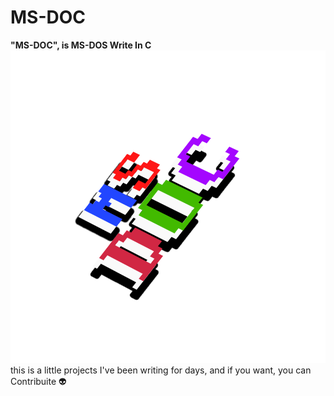 # MS-DOC
<strong>"MS-DOC", is MS-DOS Write In C</strong>
<img width="600" height="500" src ="https://github.com/0xFreddox/0xFreddox/blob/main/ms-doc.png"></img>
<br>this is a little projects  I've been writing for days, and if you want, you can Contribuite 👽 

